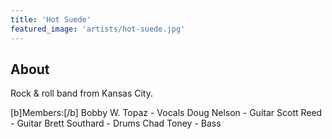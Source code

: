 ```yaml
---
title: 'Hot Suede'
featured_image: 'artists/hot-suede.jpg'
---
```


## About

Rock & roll band from Kansas City.

[b]Members:[/b]
Bobby W. Topaz - Vocals
Doug Nelson - Guitar
Scott Reed - Guitar
Brett Southard - Drums
Chad Toney - Bass
